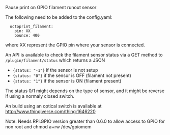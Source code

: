 Pause print on GPIO filament runout sensor

The following need to be added to the config.yaml:

```
  octoprint_filament:
    pin: XX
    bounce: 400
```
where XX represent the GPIO pin where your sensor is connected.

An API is available to check the filament sensor status via a GET method to `/plugin/filament/status` which returns a JSON

- `{status: "-1"}` if the sensor is not setup
- `{status: "0"}` if the sensor is OFF (filament not present)
- `{status: "1"}` if the sensor is ON (filament present)

The status 0/1 might depends on the type of sensor, and it might be reverse if using a normaly closed switch.

An build using an optical switch is available at http://www.thingiverse.com/thing:1646220


Note: Needs RPi.GPIO version greater than 0.6.0 to allow access to GPIO for non root and chmod a+rw /dev/gpiomem
